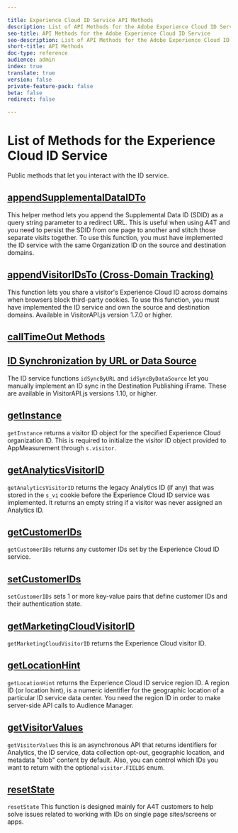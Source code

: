 ```yaml
---

title: Experience Cloud ID Service API Methods
description: List of API Methods for the Adobe Experience Cloud ID Service
seo-title: API Methods for the Adobe Experience Cloud ID Service
seo-description: List of API Methods for the Adobe Experience Cloud ID Service
short-title: API Methods
doc-type: reference
audience: admin
index: true
translate: true
version: false
private-feature-pack: false
beta: false
redirect: false

---
```


<!--Meta Data Values

**Required Meta for search optimization and page data**

title: free text string

description: free text string

seo-title: free text string

seo-description: free text string

**Optional Meta for extended capabilities**

audience:
all (default), admin, developer, end-user
 
index: true (default), false
 
translate:
true (default), false
 
doc-type:
reference (default), tutorials

version:
false (default), Classic, Standard, 6.5, 6.4, 6.3, 6.2
 
private-feature-pack:
false (default), true
 
beta:
false (default), true
 
redirect:
false (default), pathname
-->

# List of Methods for the Experience Cloud ID Service

Public methods that let you interact with the ID service.

## [appendSupplementalDataIDTo](id-service-api-methods-appendsupplementaldataidto.md) 
This helper method lets you append the Supplemental Data ID \(SDID\) as a query string parameter to a redirect URL. This is useful when using A4T and you need to persist the SDID from one page to another and stitch those separate visits together. To use this function, you must have implemented the ID service with the same Organization ID on the source and destination domains.

## [appendVisitorIDsTo \(Cross-Domain Tracking\)](id-service-api-methods-appendvisitorid.md) 
This function lets you share a visitor's Experience Cloud ID across domains when browsers block third-party cookies. To use this function, you must have implemented the ID service and own the source and destination domains. Available in VisitorAPI.js version 1.7.0 or higher.

## [callTimeOut Methods](id-service-api-methods-timeout-functions.md)

## [ID Synchronization by URL or Data Source](id-service-api-methods-idsync.md)
The ID service functions `idSyncByURL` and `idSyncByDataSource` let you manually implement an ID sync in the Destination Publishing iFrame. These are available in VisitorAPI.js versions 1.10, or higher.

## [getInstance](id-service-api-methods-getinstance.md)
`getInstance` returns a visitor ID object for the specified Experience Cloud organization ID. This is required to initialize the visitor ID object provided to AppMeasurement through `s.visitor`.

## [getAnalyticsVisitorID](id-service-api-methods-getanalyticsvisitorid.md)
`getAnalyticsVisitorID` returns the legacy Analytics ID \(if any\) that was stored in the `s_vi` cookie before the Experience Cloud ID service was implemented. It returns an empty string if a visitor was never assigned an Analytics ID.

## [getCustomerIDs](id-service-api-methods-getcustomerids.md)
`getCustomerIDs` returns any customer IDs set by the Experience Cloud ID service.

## [setCustomerIDs](id-service-api-methods-setcustomerids.md)
 `setCustomerIDs` sets 1 or more key-value pairs that define customer IDs and their authentication state.

## [getMarketingCloudVisitorID](id-service-api-methods-getmcvid.md) 
`getMarketingCloudVisitorID` returns the Experience Cloud visitor ID.

## [getLocationHint](id-service-api-methods-getlocationhint.md)
`getLocationHint` returns the Experience Cloud ID service region ID. A region ID \(or location hint\), is a numeric identifier for the geographic location of a particular ID service data center. You need the region ID in order to make server-side API calls to Audience Manager.

## [getVisitorValues](id-service-api-methods-getvisitorvalues.md)
`getVisitorValues` this is an asynchronous API that returns identifiers for Analytics, the ID service, data collection opt-out, geographic location, and metadata "blob" content by default. Also, you can control which IDs you want to return with the optional `visitor.FIELDS` enum.

## [resetState](id-service-api-methods-resetstate.md)
`resetState` This function is designed mainly for A4T customers to help solve issues related to working with IDs on single page sites/screens or apps.